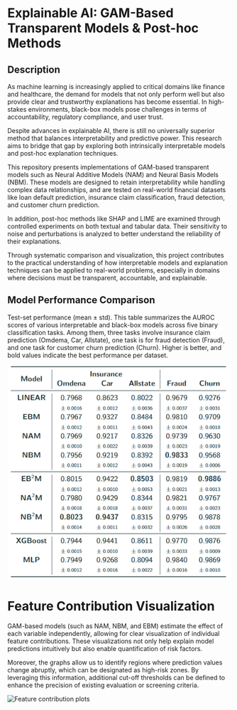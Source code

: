 
# Explainable AI: GAM-Based Transparent Models & Post-hoc Methods

## Description

As machine learning is increasingly applied to critical domains like finance and healthcare, the demand for models that not only perform well but also provide clear and trustworthy explanations has become essential. In high-stakes environments, black-box models pose challenges in terms of accountability, regulatory compliance, and user trust.

Despite advances in explainable AI, there is still no universally superior method that balances interpretability and predictive power. This research aims to bridge that gap by exploring both intrinsically interpretable models and post-hoc explanation techniques.

This repository presents implementations of GAM-based transparent models such as Neural Additive Models (NAM) and Neural Basis Models (NBM). These models are designed to retain interpretability while handling complex data relationships, and are tested on real-world financial datasets like loan default prediction, insurance claim classification, fraud detection, and customer churn prediction.

In addition, post-hoc methods like SHAP and LIME are examined through controlled experiments on both textual and tabular data. Their sensitivity to noise and perturbations is analyzed to better understand the reliability of their explanations.

Through systematic comparison and visualization, this project contributes to the practical understanding of how interpretable models and explanation techniques can be applied to real-world problems, especially in domains where decisions must be transparent, accountable, and explainable.

## Model Performance Comparison

Test-set performance (mean ± std). This table summarizes the AUROC scores of various interpretable and black-box models across five binary classification tasks. Among them, three tasks involve insurance claim prediction (Omdema, Car, Allstate), one task is for fraud detection (Fraud), and one task for customer churn prediction (Churn). Higher is better, and bold values indicate the best performance per dataset.

![Performance Plot](../plot/insurance.png)

# Feature Contribution Visualization

GAM-based models (such as NAM, NBM, and EBM) estimate the effect of each variable independently, allowing for clear visualization of individual feature contributions.
These visualizations not only help explain model predictions intuitively but also enable quantification of risk factors.

Moreover, the graphs allow us to identify regions where prediction values change abruptly, which can be designated as high-risk zones.
By leveraging this information, additional cut-off thresholds can be defined to enhance the precision of existing evaluation or screening criteria.


![Feature contribution plots](../plot/graph.png)
